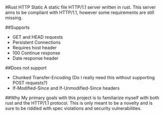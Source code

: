 #Rust HTTP Static
A static file HTTP/1.1 server written in rust. This server aims to be compliant
with HTTP/1.1, however some requirements are still missing.

##Supports
* GET and HEAD requests
* Persistent Connections
* Requires host header
* 100 Continue response
* Date response header

##Does not support
* Chunked Transfer-Encoding (Do I really need this without supporting POST requests?)
* If-Modified-Since and If-Unmodified-Since headers

##Why
My primary goals with this project is to familiarize myself with both rust
and the HTTP/1.1 protocol. This is only meant to be a novelty and is
sure to be riddled with spec violations and security vulnerabilities.
